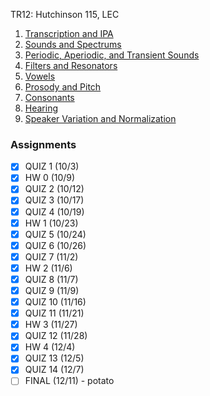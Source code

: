 TR12: Hutchinson 115, LEC
1. [Transcription and IPA](../Notes/Transcription%20and%20IPA.md)
2. [Sounds and Spectrums](../Notes/Sounds%20and%20Spectrums.md)
3. [Periodic, Aperiodic, and Transient Sounds](../Notes/Periodic,%20Aperiodic,%20and%20Transient%20Sounds.md)
4. [Filters and Resonators](../Notes/Filters%20and%20Resonators.md)
5. [Vowels](../Notes/Vowels.md)
6. [Prosody and Pitch](../Notes/Prosody%20and%20Pitch.md)
7. [Consonants](../Notes/Consonants.md)
8. [Hearing](../Notes/Hearing.md)
9. [Speaker Variation and Normalization](../Notes/Speaker%20Variation%20and%20Normalization.md)
### Assignments
- [x] QUIZ 1 (10/3)
- [x] HW 0 (10/9)
- [x] QUIZ 2 (10/12)
- [x] QUIZ 3 (10/17)
- [x] QUIZ 4 (10/19)
- [x] HW 1 (10/23)
- [x] QUIZ 5 (10/24)
- [x] QUIZ 6 (10/26)
- [x] QUIZ 7 (11/2)
- [x] HW 2 (11/6)
- [x] QUIZ 8 (11/7)
- [x] QUIZ 9 (11/9)
- [x] QUIZ 10 (11/16)
- [x] QUIZ 11 (11/21)
- [x] HW 3 (11/27)
- [x] QUIZ 12 (11/28)
- [x] HW 4 (12/4)
- [x] QUIZ 13 (12/5)
- [x] QUIZ 14 (12/7)
- [ ] FINAL (12/11) - potato